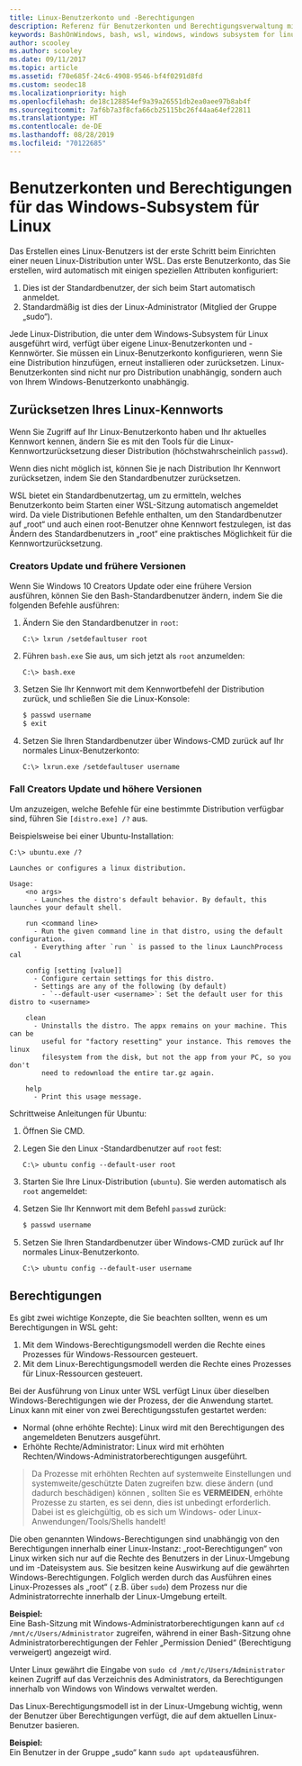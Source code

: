 ```yaml
---
title: Linux-Benutzerkonto und -Berechtigungen
description: Referenz für Benutzerkonten und Berechtigungsverwaltung mit dem Windows-Subsystem für Linux.
keywords: BashOnWindows, bash, wsl, windows, windows subsystem for linux, windowssubsystem, ubuntu, user accounts
author: scooley
ms.author: scooley
ms.date: 09/11/2017
ms.topic: article
ms.assetid: f70e685f-24c6-4908-9546-bf4f0291d8fd
ms.custom: seodec18
ms.localizationpriority: high
ms.openlocfilehash: de18c128854ef9a39a26551db2ea0aee97b8ab4f
ms.sourcegitcommit: 7af6b7a3f8cfa66cb25115bc26f44aa64ef22811
ms.translationtype: HT
ms.contentlocale: de-DE
ms.lasthandoff: 08/28/2019
ms.locfileid: "70122685"
---
```

# <a name="user-accounts-and-permissions-for-windows-subsystem-for-linux"></a>Benutzerkonten und Berechtigungen für das Windows-Subsystem für Linux

Das Erstellen eines Linux-Benutzers ist der erste Schritt beim Einrichten einer neuen Linux-Distribution unter WSL.  Das erste Benutzerkonto, das Sie erstellen, wird automatisch mit einigen speziellen Attributen konfiguriert:

1. Dies ist der Standardbenutzer, der sich beim Start automatisch anmeldet.
1. Standardmäßig ist dies der Linux-Administrator (Mitglied der Gruppe „sudo“).

Jede Linux-Distribution, die unter dem Windows-Subsystem für Linux ausgeführt wird, verfügt über eigene Linux-Benutzerkonten und -Kennwörter.  Sie müssen ein Linux-Benutzerkonto konfigurieren, wenn Sie eine Distribution hinzufügen, erneut installieren oder zurücksetzen.  Linux-Benutzerkonten sind nicht nur pro Distribution unabhängig, sondern auch von Ihrem Windows-Benutzerkonto unabhängig.

## <a name="resetting-your-linux-password"></a>Zurücksetzen Ihres Linux-Kennworts

Wenn Sie Zugriff auf Ihr Linux-Benutzerkonto haben und Ihr aktuelles Kennwort kennen, ändern Sie es mit den Tools für die Linux-Kennwortzurücksetzung dieser Distribution (höchstwahrscheinlich `passwd`).

Wenn dies nicht möglich ist, können Sie je nach Distribution Ihr Kennwort zurücksetzen, indem Sie den Standardbenutzer zurücksetzen.

WSL bietet ein Standardbenutzertag, um zu ermitteln, welches Benutzerkonto beim Starten einer WSL-Sitzung automatisch angemeldet wird.  Da viele Distributionen Befehle enthalten, um den Standardbenutzer auf „root“ und auch einen root-Benutzer ohne Kennwort festzulegen, ist das Ändern des Standardbenutzers in „root“ eine praktisches Möglichkeit für die Kennwortzurücksetzung.

### <a name="for-creators-update-and-earlier"></a>Creators Update und frühere Versionen
Wenn Sie Windows 10 Creators Update oder eine frühere Version ausführen, können Sie den Bash-Standardbenutzer ändern, indem Sie die folgenden Befehle ausführen:

1. Ändern Sie den Standardbenutzer in `root`:

    ```console
    C:\> lxrun /setdefaultuser root
    ```

1. Führen `bash.exe` Sie aus, um sich jetzt als `root` anzumelden:

    ```console
    C:\> bash.exe
    ```

1. Setzen Sie Ihr Kennwort mit dem Kennwortbefehl der Distribution zurück, und schließen Sie die Linux-Konsole:

    ```BASH
    $ passwd username
    $ exit
    ```

1. Setzen Sie Ihren Standardbenutzer über Windows-CMD zurück auf Ihr normales Linux-Benutzerkonto:

    ```console
    C:\> lxrun.exe /setdefaultuser username
    ```

### <a name="for-fall-creators-update-and-later"></a>Fall Creators Update und höhere Versionen
Um anzuzeigen, welche Befehle für eine bestimmte Distribution verfügbar sind, führen Sie `[distro.exe] /?` aus.
    
Beispielsweise bei einer Ubuntu-Installation:

```console
C:\> ubuntu.exe /?

Launches or configures a linux distribution.

Usage:
    <no args>
      - Launches the distro's default behavior. By default, this launches your default shell.

    run <command line>
      - Run the given command line in that distro, using the default configuration.
      - Everything after `run ` is passed to the linux LaunchProcess cal

    config [setting [value]]
      - Configure certain settings for this distro.
      - Settings are any of the following (by default)
        - `--default-user <username>`: Set the default user for this distro to <username>

    clean
      - Uninstalls the distro. The appx remains on your machine. This can be
        useful for "factory resetting" your instance. This removes the linux
        filesystem from the disk, but not the app from your PC, so you don't
        need to redownload the entire tar.gz again.

    help
      - Print this usage message.
```

Schrittweise Anleitungen für Ubuntu:

1. Öffnen Sie CMD.
1. Legen Sie den Linux -Standardbenutzer auf `root` fest:

    ```console
    C:\> ubuntu config --default-user root
    ```    

1. Starten Sie Ihre Linux-Distribution (`ubuntu`).  Sie werden automatisch als `root` angemeldet:

1. Setzen Sie Ihr Kennwort mit dem Befehl `passwd` zurück:

    ```BASH
    $ passwd username
    ```

1. Setzen Sie Ihren Standardbenutzer über Windows-CMD zurück auf Ihr normales Linux-Benutzerkonto.

    ```console
    C:\> ubuntu config --default-user username
    ```

## <a name="permissions"></a>Berechtigungen

Es gibt zwei wichtige Konzepte, die Sie beachten sollten, wenn es um Berechtigungen in WSL geht:

1. Mit dem Windows-Berechtigungsmodell werden die Rechte eines Prozesses für Windows-Ressourcen gesteuert.
2. Mit dem Linux-Berechtigungsmodell werden die Rechte eines Prozesses für Linux-Ressourcen gesteuert.

Bei der Ausführung von Linux unter WSL verfügt Linux über dieselben Windows-Berechtigungen wie der Prozess, der die Anwendung startet. Linux kann mit einer von zwei Berechtigungsstufen gestartet werden:

* Normal (ohne erhöhte Rechte): Linux wird mit den Berechtigungen des angemeldeten Benutzers ausgeführt.
* Erhöhte Rechte/Administrator: Linux wird mit erhöhten Rechten/Windows-Administratorberechtigungen ausgeführt.

> Da Prozesse mit erhöhten Rechten auf systemweite Einstellungen und systemweite/geschützte Daten zugreifen bzw. diese ändern (und dadurch beschädigen) können , sollten Sie es **VERMEIDEN**, erhöhte Prozesse zu starten, es sei denn, dies ist unbedingt erforderlich. Dabei ist es gleichgültig, ob es sich um Windows- oder Linux- Anwendungen/Tools/Shells handelt!

Die oben genannten Windows-Berechtigungen sind unabhängig von den Berechtigungen innerhalb einer Linux-Instanz: „root-Berechtigungen“ von Linux wirken sich nur auf die Rechte des Benutzers in der Linux-Umgebung und im -Dateisystem aus. Sie besitzen keine Auswirkung auf die gewährten Windows-Berechtigungen. Folglich werden durch das Ausführen eines Linux-Prozesses als „root“ ( z.B. über `sudo`) dem Prozess nur die Administratorrechte innerhalb der Linux-Umgebung erteilt.

**Beispiel:**     
Eine Bash-Sitzung mit Windows-Administratorberechtigungen kann auf `cd /mnt/c/Users/Administrator` zugreifen, während in einer Bash-Sitzung ohne Administratorberechtigungen der Fehler „Permission Denied“ (Berechtigung verweigert) angezeigt wird.

Unter Linux gewährt die Eingabe von `sudo cd /mnt/c/Users/Administrator` keinen Zugriff auf das Verzeichnis des Administrators, da Berechtigungen innerhalb von Windows von Windows verwaltet werden.

Das Linux-Berechtigungsmodell ist in der Linux-Umgebung wichtig, wenn der Benutzer über Berechtigungen verfügt, die auf dem aktuellen Linux-Benutzer basieren.

**Beispiel:**  
Ein Benutzer in der Gruppe „sudo“ kann `sudo apt update`ausführen.
